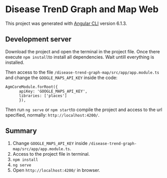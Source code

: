 # Disease TrenD Graph and Map Web

This project was generated with [Angular CLI](https://github.com/angular/angular-cli) version 6.1.3.

## Development server

Download the project and open the terminal in the project file. Once there execute `npm install`to install all dependencies. Wait untill everything is installed.

Then access to the file `/disease-trend-graph-map/src/app/app.module.ts` and change the `GOOGLE_MAPS_API_KEY` inside the code:
```
AgmCoreModule.forRoot({
      apiKey: 'GOOGLE_MAPS_API_KEY',
      libraries: ['places']
      }),
```

Then run `ng serve` or `npm start`to compile the project and access to the url specified, normally: `http://localhost:4200/`.

## Summary
1. Change `GOOGLE_MAPS_API_KEY` inside `/disease-trend-graph-map/src/app/app.module.ts`.
2. Access to the project file in terminal.
3. `npm install`
4. `ng serve`
5. Open `http://localhost:4200/` in browser.
